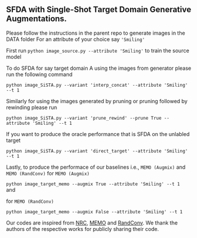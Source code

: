 ## SFDA with Single-Shot Target Domain Generative Augmentations.
Please follow the instructions in the parent repo to generate images in the DATA folder
For an attribute of your choice say `'Smiling'`

First run `python image_source.py --attribute 'Smiling'` to train the source model

To do SFDA for say target domain A using the images from generator  please run the following command

`python image_SiSTA.py --variant 'interp_concat' --attribute 'Smiling' --t 1 `

Similarly for using the images generated by pruning or pruning followed by rewinding please run

`python image_SiSTA.py --variant 'prune_rewind' --prune True --attribute 'Smiling' --t 1 `

If you want to produce the oracle performance that is SFDA on the unlabled target 

`python image_SiSTA.py --variant 'direct_target' --attribute 'Smiling' --t 1 `

Lastly, to produce the performace of our baselines i.e., `MEMO (Augmix)` and `MEMO (RandConv)`
for `MEMO (Augmix)`

`python image_target_memo --augmix True --attribute 'Smiling' --t 1 ` and 

for `MEMO (RandConv)`

`python image_target_memo --augmix False --attribute 'Smiling' --t 1 `

Our codes are inspired from [NRC](https://github.com/Albert0147/NRC_SFDA), [MEMO](https://github.com/zhangmarvin/memo/) and [RandConv](https://github.com/wildphoton/RandConv). We thank the authors of the respective works for publicly sharing their code.

